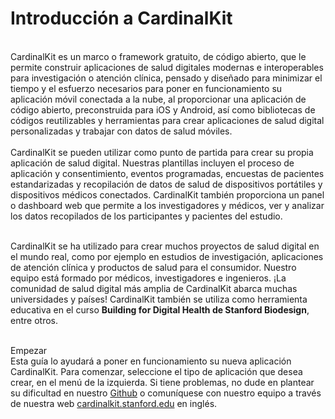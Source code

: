 <h1>Introducción a CardinalKit</h1><br/>
CardinalKit es un marco o framework gratuito, de código abierto, que le permite construir aplicaciones de salud digitales modernas e interoperables para investigación o atención clínica, pensado y diseñado para minimizar el tiempo y el esfuerzo necesarios para poner en funcionamiento su aplicación móvil conectada a la nube, al proporcionar una aplicación de código abierto, preconstruida para iOS y Android, así como bibliotecas de códigos reutilizables y herramientas para crear aplicaciones de salud digital personalizadas y trabajar con datos de salud móviles.<br /><br />
CardinalKit se pueden utilizar como punto de partida para crear su propia aplicación de salud digital. Nuestras plantillas incluyen el proceso de aplicación y consentimiento, eventos programadas, encuestas de pacientes estandarizadas y recopilación de datos de salud de dispositivos portátiles y dispositivos médicos conectados. CardinalKit también proporciona un panel o dashboard web que permite a los investigadores y médicos, ver y analizar los datos recopilados de los participantes y pacientes del estudio.<br /><br />

CardinalKit se ha utilizado para crear muchos proyectos de salud digital en el mundo real, como por ejemplo en estudios de investigación, aplicaciones de atención clínica y productos de salud para el consumidor. Nuestro equipo está formado por médicos, investigadores e ingenieros. ¡La comunidad de salud digital más amplia de CardinalKit abarca muchas universidades y países! CardinalKit también se utiliza como herramienta educativa en el curso <b>Building for Digital Health de Stanford Biodesign</b>, entre otros.<br /><br />

Empezar<br />
Esta guía lo ayudará a poner en funcionamiento su nueva aplicación CardinalKit. Para comenzar, seleccione el tipo de aplicación que desea crear, en el menú de la izquierda. Si tiene problemas, no dude en plantear su dificultad en nuestro <a href="https://github.com/cardinalkit" target="_blank">Github</a> o comuníquese con nuestro equipo a través de nuestra web <a href="https://cardinalkit.stanford.edu/" target="_blank">cardinalkit.stanford.edu</a> en inglés.
